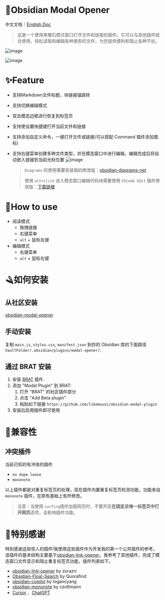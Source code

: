 # 🎉Obsidian Modal Opener

中文文档｜[English Doc](https://github.com/likemuuxi/obsidian-modal-plugin/blob/main/README.md)

> 这是一个使用黑曜石模式窗口打开文件和链接的插件。它可以与其他插件结合使用，轻松读取和编辑各种类型的文件，为您提供便利和阻止各种干扰。

![image](https://github.com/user-attachments/assets/dd59221d-701e-4ca6-9235-807c2b5ea1fa)

![image](https://github.com/user-attachments/assets/f826b237-f1b9-4b3a-bf1b-2b2c43a32325)

# ✨Feature

- 支持Markdown文件标题，块链接锚跳转
- 支持切换编辑模式
- 双击模态边框进行恢复到标签页
- 支持使设置快捷键打开当前文件和链接
- 支持添加自定义命令，一键打开文件或链接(可以搭配 Command 插件添加图标)
- 支持右键菜单创建多种文件类型，并在模态窗口中进行编辑，编辑完成后将自动嵌入链接到当前光标位置
  ![image](https://github.com/user-attachments/assets/76e88429-88a4-4ffe-a324-729a9f8ce27d)

  > `Diagrams` 的使用需要安装我的修改版：[obsidian-diagrams-net](https://github.com/likemuuxi/obsidian-diagrams-net)
  > 
  > 使用 `alt+click` 进入模态窗口编辑代码块需要使用 `VSCode Edit` 插件修改版：[下载链接](https://github.com/likemuuxi/obsidian-modal-opener/releases/tag/0.7.8)
  > 

# 🎯How to use

- 阅读模式
  - 拖拽链接
  - 右键菜单
  - `alt` + 鼠标左键
- 编辑模式
  - 右键菜单
  - `alt` + 鼠标左键

# 🪒如何安装

## 从社区安装

[obsidian-modal-opener](https://obsidian.md/plugins?id=modal-opener)

## 手动安装

复制 `main.js`, `styles.css`, `manifest.json` 到你的 Obsidian 库的下面路径 `VaultFolder/.obsidian/plugins/modal-opener/`.

## 通过 BRAT 安装

1. 安装 [BRAT](https://github.com/TfTHacker/obsidian42-brat) 插件.
2. 添加 "Modal Plugin" 到 BRAT:
   1. 打开 "BRAT" 的社区插件部分
   2. 点击 "Add Beta plugin"
   3. 粘贴如下链接 `https://github.com/likemuuxi/obsidian-modal-plugin`
3. 安装后启用插件即可使用

# 🚧兼容性

## 冲突插件

当前已知的有冲突的插件

- `no dupe leave`
- `mononote`

以上插件都是对重复标签页的处理，现在插件内置重复标签页检测功能，功能来自 `mononote` 插件，在原有基础上有所修改。

> 注意：当使用 `surfing`插件加载网页时，不要开启**在固定且唯一标签页中打开网页**选项，会影响插件功能。

# 🥰特别感谢

特别感谢这些惊人的插件!我使用这些插件作为开发我的第一个公共插件的参考。该插件的基本结构主要基于[obsidian-link-opener](https://github.com/zorazrr/obsidian-link-opener)。我参考了其他插件，完成了模态窗口文件显示和阻止重复标签页功能，插件列表如下。

- [obsidian-link-opener](https://github.com/zorazrr/obsidian-link-opener) by zorazrr
- [Obsidian-Float-Search](https://github.com/Quorafind/Obsidian-Float-Search) by Quorafind
- [obsidian-copilot](https://github.com/logancyang/obsidian-copilot) by logancyang
- [obsidian-mononote](https://github.com/czottmann/obsidian-mononote/tree/main) by czottmann
- [Cursor](https://www.cursor.com/) 、[ChatGPT](https://chatgpt.com/)
